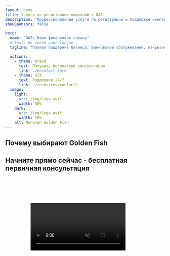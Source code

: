 ```yaml
---
layout: home
title: Услуги по регистрации компаний в ОАЭ
description: "Профессиональные услуги по регистрации и поддержке компаний в ОАЭ. Открытие компании, банковское обслуживание, налоговые, юридические и визовые решения. Воплощаем ваши бизнес-мечты в реальность."
showSponsors: false

hero:
  name: "ОАЭ: Ваша финансовая гавань"
  # text: We speak your tongue
  tagline: "Полная поддержка бизнеса: банковское обслуживание, открытие компании, визы. Без предоплаты – оплата только после одобрения."

  actions:
    - theme: brand
      text: Получить бесплатную консультацию
      link: ./#contact-form
    - theme: alt
      text: Поддержка 24/7
      link: ./resources/contacts
  image:
    light:
      src: /img/Logo.avif
      width: 50%
    dark:
      src: /img/Logo.avif
      width: 50%
    alt: Логотип Golden Fish
---
```


<FeatureCards :features="[
  {
    title: 'Открытие банковского счета',
    details: 'Легкое открытие корпоративных и личных счетов в надежных банках ОАЭ.',
    items: [
      'Гарантированное открытие корпоративного счета',
      '90% успешных заявок',
      '**Без предоплаты** - оплата только после одобрения',
    ],
    linkText: 'Read More',
    link: './uae-business/offer/banking/',
    icon: {
      light: '/img/iStock-2153786564.avif',
      dark: '/img/iStock-2166793628.avif',
      alt: 'Банковские услуги'
    }
  },
  {
    title: 'Golden Visa и резидентство',
    details: 'Получите **Golden Visa** ОАЭ для долгосрочного проживания через простой процесс подачи заявки.',
    items: [
      '**Нет необходимости въезжать в ОАЭ каждые 6 месяцев**',
      '98% успешных заявок',
      '**Без предоплаты** - оплата только после одобрения',
    ],
    linkText: 'Read More',
    link: './uae-business/offer/golden-visa/',
    icon: {
      light: '/img/iStock-1312241253.avif',
      dark: '/img/ILONMASKID.webp',
      alt: 'Визовые услуги'
    }
  },
  {
    title: 'Руководство по открытию компании',
    details: 'Полное руководство по регистрации компаний в Free Zone, offshore, mainland, филиалов.',
    items: [
      '**100% иностранное владение** доступно в Free Zones и Mainland',
      'Низкие налоговые ставки - только 9% корпоративного налога',
      'Отсутствие валютного контроля - легкая репатриация капитала'
    ],
    linkText: 'Read More',
    link: './uae-business/company-registration/overview',
    icon: {
      light: '/img/iStock-2051326997.avif',
      dark: '/img/iStock-1448478309.jpg',
      alt: 'Руководство по открытию компании'
    }
  },
]" />

<FeatureCards :features="[
  {
    title: 'Услуги по комплаенсу',
    details: 'Наши эксперты проведут вас через сложные нормативные требования ОАЭ, включая отчеты ESR и подачи UBO.',
    items: [],
    linkText: 'Read More',
    link: './uae-business/company-registration/ubo',
    icon: {
      light: '/img/iStock-1299393716.avif',
      dark: '/img/iStock-2149731304.avif',
      alt: 'Услуги по комплаенсу'
    }
  },
  {
    title: 'Корпоративный налог и НДС',
    details: 'Экспертные консультации обеспечивают соответствие обязательствам по корпоративному налогу и НДС перед Federal Tax Authority (FTA).',
    items: [],
    linkText: 'Read More',
    link: './uae-business/company-registration/accounting-legal',
    icon: {
      light: '/img/iStock-1018285934.avif',
      dark: '/img/iStock-584576538.avif',
      alt: 'Налоговые услуги'
    }
  },
  {
    title: 'Юридические услуги',
    details: 'Юридическая команда консультирует по законам ОАЭ в области слияний и поглощений, корпоративной реструктуризации, финансирования и разрешения споров.',
    items: [],
    linkText: 'Read More',
    link: './uae-business/company-registration/Protect-Your-Business',
    icon: {
      light: '/img/iStock-650045508.avif',
      dark: '/img/iStock-1498627598.avif',
      alt: 'Юридические услуги'
    }
  },
  {
    title: 'Бухгалтерия и зарплата',
    details: 'Наши бухгалтеры управляют финансами, ведут бухгалтерский учет, сверку, начисление зарплаты и поддержку аудита, экономя на расходах на персонал.',
    items: [],
    linkText: 'Read More',
    link: './resources/contacts',
    icon: {
      light: '/img/iStock-1022793868.avif',
      dark: '/img/iStock-1320130292.jpg',
      alt: 'Бухгалтерские услуги'
    }
  },
]" />

## Почему выбирают Golden Fish

<BenefitsList :features="[
{
 icon: '💰',
 title: 'Оплата за результат',
 text: '**Никаких предоплат - оплата только после одобрения.** Полная прозрачность без скрытых платежей.'
},
{
 icon: '🔄',
 title: 'Множество решений',
 text: 'Доступ к местным и международным банкам. Альтернативные варианты в случае отказа по основной заявке.'
},
{
 icon: '🏦',
 title: 'Банковские связи',
 text: 'Надежные партнерские отношения с крупнейшими банками ОАЭ и международными банками. Подача заявок в несколько банков для максимальных шансов на одобрение.'
},
{
 icon: '📊',
 title: 'Полное сопровождение',
 text: 'Ведение процесса от подготовки документов до активации счета, с еженедельными отчетами о прогрессе и прямым взаимодействием с банком.'
},
{
 icon: '📝',
 title: 'Профессиональная документация',
 text: 'Наша команда готовит комплексные бизнес-планы и оформляет всю необходимую документацию по соответствию требованиям.'
},
{
 icon: '🤝',
 title: 'Постоянная поддержка',
 text: 'Непрерывная помощь в банковских операциях и соблюдении требований после открытия счета.'
}
]" />

## Начните прямо сейчас - бесплатная первичная консультация

<div id="contact-form"></div>

<!-- <ContactForm
 mediaUrl="/img/iStock-2185906461.mp4"
 redirectUrl="../../company-registration/banking"
 selectLabel="Как мы можем помочь? *"
 selectPlaceholder="Выберите тип услуги"
 messagePlaceholder="Краткое описание ваших требований"
 :selectOptions="[
   '🏦 Открытие корпоративного банковского счета',
   '👨‍💼 Регистрация компании (Free Zone/Mainland/Branch)',
   '🌐 Рабочая/фриланс/студенческая виза',
   '💎 Golden Visa (10 лет)',
   '📋 Бизнес-лицензии и разрешения',
   '💰 Корпоративные налоги и НДС',
   '📊 Бухгалтерия и зарплата',
   '⚖️ Юридические услуги',
   '📝 PRO услуги и соответствие требованиям',
   'ℹ️ Другие услуги'
 ]"
/> -->

<video  autoplay muted playsinline style="padding: 80px" >
  <source src="/img/iStock-2185906461.mp4" type="video/mp4">
</video>

<ContactFormModal formName="Свяжитесь с нами" buttonText="Отправить сообщение" 
:services="['📝 Регистрация компании', '🏧 Открытие банковских счетов', '🪪 EID и Golden Visa', 'Другие услуги']"/>

<!-- <br>

# Истории успеха

<br>

<ImageGrid :images="[
  { src: '/img/iStock-1945498989.avif', href: './immigration.md', alt: 'Иммиграция в ОАЭ' },
  { src: '/img/iStock-1965736217.avif', href: './immigration.md', alt: 'Иммиграция в ОАЭ' },
]"/> -->
